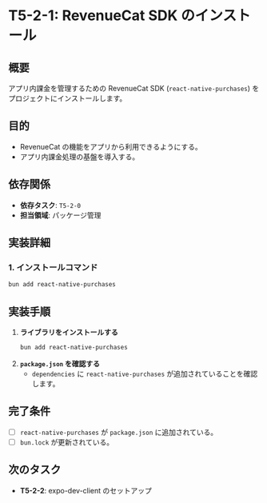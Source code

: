 # T5-2-1: RevenueCat SDK のインストール

## 概要

アプリ内課金を管理するための RevenueCat SDK (`react-native-purchases`) をプロジェクトにインストールします。

## 目的

- RevenueCat の機能をアプリから利用できるようにする。
- アプリ内課金処理の基盤を導入する。

## 依存関係

- **依存タスク**: `T5-2-0`
- **担当領域**: パッケージ管理

## 実装詳細

### 1. インストールコマンド

```bash
bun add react-native-purchases
```

## 実装手順

1.  **ライブラリをインストールする**
    ```bash
    bun add react-native-purchases
    ```
2.  **`package.json` を確認する**
    - `dependencies` に `react-native-purchases` が追加されていることを確認します。

## 完了条件

- [ ] `react-native-purchases` が `package.json` に追加されている。
- [ ] `bun.lock` が更新されている。

## 次のタスク

- **T5-2-2**: expo-dev-client のセットアップ
